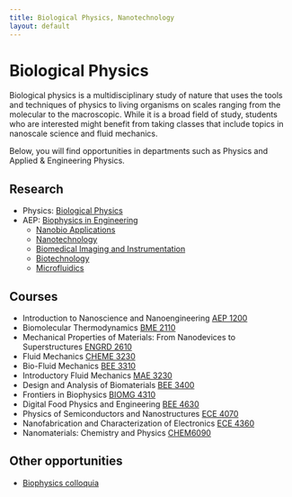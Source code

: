 ```yaml
---
title: Biological Physics, Nanotechnology
layout: default
---
```

<link rel="stylesheet" href="/main.css">

# Biological Physics

Biological physics is a multidisciplinary study of nature that uses the tools and techniques of physics to living organisms on scales ranging from the molecular to the macroscopic.
While it is a broad field of study, students who are interested might benefit from taking classes that include topics in nanoscale science and fluid mechanics.

Below, you will find opportunities in departments such as Physics and Applied & Engineering Physics.

## Research
- Physics: [Biological Physics](https://physics.cornell.edu/research/biological-physics)
- AEP: [Biophysics in Engineering](https://www.aep.cornell.edu/biophysics)
  - [Nanobio Applications](https://www.engineering.cornell.edu/nanobio-applications)
  - [Nanotechnology](https://www.engineering.cornell.edu/nanotechnology)
  - [Biomedical Imaging and Instrumentation](https://www.engineering.cornell.edu/biomedical-imaging-and-instrumentation)
  - [Biotechnology](https://www.engineering.cornell.edu/biotechnology)
  - [Microfluidics](https://www.engineering.cornell.edu/microfluidics)

## Courses
- Introduction to Nanoscience and Nanoengineering [AEP 1200](https://classes.cornell.edu/browse/roster/FA23/class/AEP/1200)
- Biomolecular Thermodynamics [BME 2110](https://classes.cornell.edu/browse/roster/SP23/class/BME/2110)
- Mechanical Properties of Materials: From Nanodevices to Superstructures [ENGRD 2610](https://classes.cornell.edu/browse/roster/FA23/class/ENGRD/2610) 
- Fluid Mechanics [CHEME 3230](https://classes.cornell.edu/browse/roster/SP23/class/CHEME/3230)
- Bio-Fluid Mechanics [BEE 3310](https://classes.cornell.edu/browse/roster/FA23/class/BEE/3310) 
- Introductory Fluid Mechanics [MAE 3230](https://classes.cornell.edu/browse/roster/FA23/class/MAE/3230)
- Design and Analysis of Biomaterials [BEE 3400](https://classes.cornell.edu/browse/roster/SP23/class/BEE/3400)
- Frontiers in Biophysics [BIOMG 4310](https://classes.cornell.edu/browse/roster/FA23/class/BIOMG/4310)
- Digital Food Physics and Engineering [BEE 4630](https://classes.cornell.edu/browse/roster/SP23/class/BEE/4630)
- Physics of Semiconductors and Nanostructures [ECE 4070](https://classes.cornell.edu/browse/roster/SP23/class/ECE/4070)
- Nanofabrication and Characterization of Electronics [ECE 4360](https://classes.cornell.edu/browse/roster/FA23/class/ECE/4360)
- Nanomaterials: Chemistry and Physics [CHEM6090](https://classes.cornell.edu/browse/roster/SP23/class/CHEM/6090)

## Other opportunities
- [Biophysics colloquia](https://biophysics.cornell.edu/seminars-events/)
